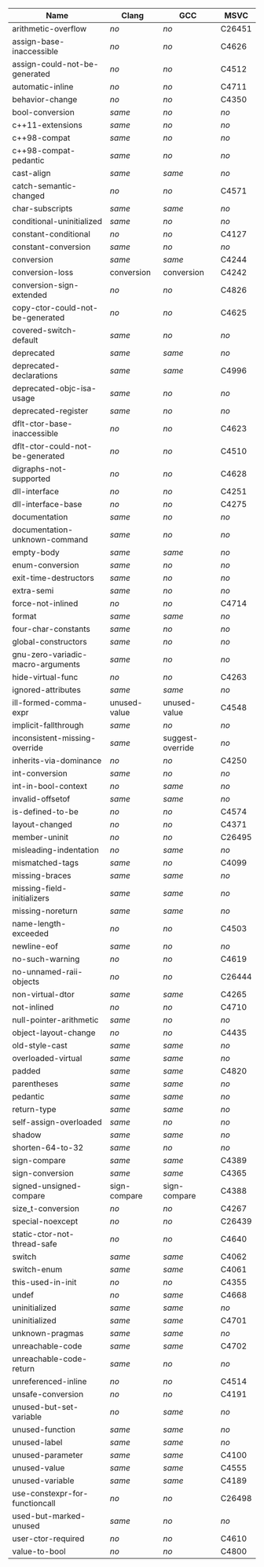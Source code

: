 Name                                  | Clang        | GCC              | MSVC   |
--------------------------------------|--------------|------------------|--------|
arithmetic-overflow                   | *no*         | *no*             | C26451 |
assign-base-inaccessible              | *no*         | *no*             | C4626  |
assign-could-not-be-generated         | *no*         | *no*             | C4512  |
automatic-inline                      | *no*         | *no*             | C4711  |
behavior-change                       | *no*         | *no*             | C4350  |
bool-conversion                       | *same*       | *no*             | *no*   |
c++11-extensions                      | *same*       | *no*             | *no*   |
c++98-compat                          | *same*       | *no*             | *no*   |
c++98-compat-pedantic                 | *same*       | *no*             | *no*   |
cast-align                            | *same*       | *same*           | *no*   |
catch-semantic-changed                | *no*         | *no*             | C4571  |
char-subscripts                       | *same*       | *same*           | *no*   |
conditional-uninitialized             | *same*       | *no*             | *no*   |
constant-conditional                  | *no*         | *no*             | C4127  |
constant-conversion                   | *same*       | *no*             | *no*   |
conversion                            | *same*       | *same*           | C4244  |
conversion-loss                       | conversion   | conversion       | C4242  |
conversion-sign-extended              | *no*         | *no*             | C4826  |
copy-ctor-could-not-be-generated      | *no*         | *no*             | C4625  |
covered-switch-default                | *same*       | *no*             | *no*   |
deprecated                            | *same*       | *same*           | *no*   |
deprecated-declarations               | *same*       | *same*           | C4996  |
deprecated-objc-isa-usage             | *same*       | *no*             | *no*   |
deprecated-register                   | *same*       | *no*             | *no*   |
dflt-ctor-base-inaccessible           | *no*         | *no*             | C4623  | 
dflt-ctor-could-not-be-generated      | *no*         | *no*             | C4510  |
digraphs-not-supported                | *no*         | *no*             | C4628  |
dll-interface                         | *no*         | *no*             | C4251  |
dll-interface-base                    | *no*         | *no*             | C4275  |
documentation                         | *same*       | *no*             | *no*   |
documentation-unknown-command         | *same*       | *no*             | *no*   |
empty-body                            | *same*       | *same*           | *no*   |
enum-conversion                       | *same*       | *no*             | *no*   |
exit-time-destructors                 | *same*       | *no*             | *no*   |
extra-semi                            | *same*       | *no*             | *no*   |
force-not-inlined                     | *no*         | *no*             | C4714  |
format                                | *same*       | *same*           | *no*   |
four-char-constants                   | *same*       | *no*             | *no*   |
global-constructors                   | *same*       | *no*             | *no*   |
gnu-zero-variadic-macro-arguments     | *same*       | *no*             | *no*   |
hide-virtual-func                     | *no*         | *no*             | C4263  |
ignored-attributes                    | *same*       | *same*           | *no*   |
ill-formed-comma-expr                 | unused-value | unused-value     | C4548  |
implicit-fallthrough                  | *same*       | *no*             | *no*   |
inconsistent-missing-override         | *same*       | suggest-override | *no*   |
inherits-via-dominance                | *no*         | *no*             | C4250  |
int-conversion                        | *same*       | *no*             | *no*   |
int-in-bool-context                   | *no*         | *same*           | *no*   |
invalid-offsetof                      | *same*       | *same*           | *no*   |
is-defined-to-be                      | *no*         | *no*             | C4574  |
layout-changed                        | *no*         | *no*             | C4371  |
member-uninit                         | *no*         | *no*             | C26495 |
misleading-indentation                | *no*         | *same*           | *no*   |
mismatched-tags                       | *same*       | *no*             | C4099  | 
missing-braces                        | *same*       | *same*           | *no*   |
missing-field-initializers            | *same*       | *same*           | *no*   |
missing-noreturn                      | *same*       | *same*           | *no*   |
name-length-exceeded                  | *no*         | *no*             | C4503  |
newline-eof                           | *same*       | *no*             | *no*   |
no-such-warning                       | *no*         | *no*             | C4619  |
no-unnamed-raii-objects               | *no*         | *no*             | C26444 |
non-virtual-dtor                      | *same*       | *same*           | C4265  |
not-inlined                           | *no*         | *no*             | C4710  |
null-pointer-arithmetic               | *same*       | *no*             | *no*   |
object-layout-change                  | *no*         | *no*             | C4435  |
old-style-cast                        | *same*       | *same*           | *no*   |
overloaded-virtual                    | *same*       | *same*           | *no*   |
padded                                | *same*       | *same*           | C4820  |
parentheses                           | *same*       | *same*           | *no*   |
pedantic                              | *same*       | *same*           | *no*   |
return-type                           | *same*       | *same*           | *no*   |
self-assign-overloaded                | *same*       | *no*             | *no*   |
shadow                                | *same*       | *same*           | *no*   |
shorten-64-to-32                      | *same*       | *no*             | *no*   |
sign-compare                          | *same*       | *same*           | C4389  |
sign-conversion                       | *same*       | *same*           | C4365  |
signed-unsigned-compare               | sign-compare | sign-compare     | C4388  |
size_t-conversion                     | *no*         | *no*             | C4267  |
special-noexcept                      | *no*         | *no*             | C26439 |
static-ctor-not-thread-safe           | *no*         | *no*             | C4640  |
switch                                | *same*       | *same*           | C4062  |
switch-enum                           | *same*       | *same*           | C4061  |
this-used-in-init                     | *no*         | *no*             | C4355  |
undef                                 | *no*         | *same*           | C4668  |
uninitialized                         | *same*       | *same*           | *no*   |
uninitialized                         | *same*       | *same*           | C4701  |
unknown-pragmas                       | *same*       | *same*           | *no*   |
unreachable-code                      | *same*       | *same*           | C4702  |
unreachable-code-return               | *same*       | *no*             | *no*   |
unreferenced-inline                   | *no*         | *no*             | C4514  |
unsafe-conversion                     | *no*         | *no*             | C4191  |
unused-but-set-variable               | *no*         | *same*           | *no*   |
unused-function                       | *same*       | *same*           | *no*   |
unused-label                          | *same*       | *same*           | *no*   |
unused-parameter                      | *same*       | *same*           | C4100  |
unused-value                          | *same*       | *same*           | C4555  |
unused-variable                       | *same*       | *same*           | C4189  |
use-constexpr-for-functioncall        | *no*         | *no*             | C26498 |
used-but-marked-unused                | *same*       | *no*             | *no*   |
user-ctor-required                    | *no*         | *no*             | C4610  |
value-to-bool                         | *no*         | *no*             | C4800  |
